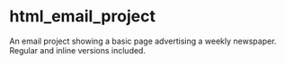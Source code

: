 # html_email_project
An email project showing a basic page advertising a weekly newspaper. Regular and inline versions included.

